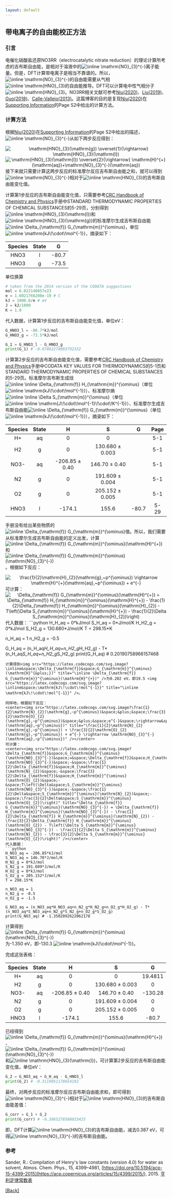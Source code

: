 ```yaml
---
layout: default
---
```


## 带电离子的自由能校正方法

### 引言
电催化硝酸盐还原NO3RR（electrocatalytic nitrate reduction）的理论计算所考虑的吉布斯自由能，是相对于溶液中的<img src="https://latex.codecogs.com/svg.image?\inline&space;\mathrm{NO}_{3}^{-}" title="\inline \mathrm{NO}_{3}^{-}" />离子能量。但是，DFT计算带电离子是相当不靠谱的。所以，<img src="https://latex.codecogs.com/svg.image?\inline&space;\mathrm{NO}_{3}^{-}" title="\inline \mathrm{NO}_{3}^{-}" />的自由能需要从气相<img src="https://latex.codecogs.com/svg.image?\inline&space;\mathrm{HNO}_{3}" title="\inline \mathrm{HNO}_{3}" />的自由能推导。DFT可以计算电中性气相分子<img src="https://latex.codecogs.com/svg.image?\inline&space;\mathrm{HNO}_{3}" title="\inline \mathrm{HNO}_{3}" />。NO3RR相关文献可参考[Niu(2020)](<https://doi.org/10.1002/adfm.202008533>)、[Liu(2019)](<https://doi.org/10.1021/acscatal.9b02179>)、[Guo(2018)](<https://doi.org/10.1021/acscatal.7b01371>)、[Calle-Vallejo(2013)](<https://doi.org/10.1039/C2CP44620K>)。这篇博客的目的是复现[Niu(2020)](<https://doi.org/10.1002/adfm.202008533>)在[Supporting Information](<https://onlinelibrary.wiley.com/action/downloadSupplement?doi=10.1002%2Fadfm.202008533&file=adfm202008533-sup-0001-SuppMat.pdf>)的Page S2中给出的计算方法。

### 计算方法
根据[Niu(2020)](<https://doi.org/10.1002/adfm.202008533>)在[Supporting Information](<https://onlinelibrary.wiley.com/action/downloadSupplement?doi=10.1002%2Fadfm.202008533&file=adfm202008533-sup-0001-SuppMat.pdf>)的Page S2中给出的描述，<img src="https://latex.codecogs.com/svg.image?\inline&space;\mathrm{NO}_{3}^{-}" title="\inline \mathrm{NO}_{3}^{-}" />从如下两步反应得到：
<center><img src="https://latex.codecogs.com/svg.image?\mathrm{HNO}_{3}(\mathrm{g})&space;\overset{1}{\rightarrow}&space;\mathrm{HNO}_{3}(\mathrm{l})&space;" title="\mathrm{HNO}_{3}(\mathrm{g}) \overset{1}{\rightarrow} \mathrm{HNO}_{3}(\mathrm{l}) " /></center>
<center><img src="https://latex.codecogs.com/svg.image?\mathrm{HNO}_{3}(\mathrm{l})&space;\overset{2}{\rightarrow}&space;\mathrm{H}^{&plus;}(\mathrm{aq})&plus;\mathrm{NO}_{3}^{-}(\mathrm{aq})" title="\mathrm{HNO}_{3}(\mathrm{l}) \overset{2}{\rightarrow} \mathrm{H}^{+}(\mathrm{aq})+\mathrm{NO}_{3}^{-}(\mathrm{aq})" /></center>
接下来就只需要计算这两步反应的标准摩尔反应吉布斯自由能之和，就可以得到<img src="https://latex.codecogs.com/svg.image?\inline&space;\mathrm{NO}_{3}^{-}" title="\inline \mathrm{NO}_{3}^{-}" />相对于<img src="https://latex.codecogs.com/svg.image?\inline&space;\mathrm{HNO}_{3}" title="\inline \mathrm{HNO}_{3}" />的吉布斯自由能变化值。

计算第1步反应的吉布斯自由能变化值，只需要参考[CRC Handbook of Chemistry and Physics](<https://hbcp.chemnetbase.com/faces/contents/ContentsSearch.xhtml>)手册中STANDARD THERMODYNAMIC PROPERTIES OF CHEMICAL SUBSTANCES的5-29页，分别得到<img src="https://latex.codecogs.com/svg.image?\inline&space;\mathrm{HNO}_{3}(\mathrm{l})" title="\inline \mathrm{HNO}_{3}(\mathrm{l})" />和<img src="https://latex.codecogs.com/svg.image?\inline&space;\mathrm{HNO}_{3}(\mathrm{g})" title="\inline \mathrm{HNO}_{3}(\mathrm{g})" />的标准摩尔生成吉布斯自由能<img src="https://latex.codecogs.com/svg.image?\inline&space;\Delta_{\mathrm{f}}&space;G_{\mathrm{m}}^{\ominus}" title="\inline \Delta_{\mathrm{f}} G_{\mathrm{m}}^{\ominus}" />，单位<img src="https://latex.codecogs.com/svg.image?\inline&space;\mathrm{kJ\!\cdot\!mol^{-1}}" title="\inline \mathrm{kJ\!\cdot\!mol^{-1}}" />，摘录如下：

| Species | State |   G   |
|:-------:|:-----:|:-----:|
|   HNO3  |   l   | -80.7 |
|   HNO3  |   g   | -73.5 |

单位换算
```python
# taken from the 2014 version of the CODATA suggestions
mol = 6.022140857e23
e = 1.6021766208e-19 # C
kJ = 1000.0/e # eV
J = kJ/1000
K = 1.0
```
代入数据，计算第1步反应的吉布斯自由能变化值，单位eV：
```python
G_HNO3_l = -80.7*kJ/mol
G_HNO3_g = -73.5*kJ/mol

G_1 = G_HNO3_l - G_HNO3_g
print(G_1) # -0.07462274093792332
```

计算第2步反应的吉布斯自由能变化值，需要参考[CRC Handbook of Chemistry and Physics](<https://hbcp.chemnetbase.com/faces/contents/ContentsSearch.xhtml>)手册中CODATA KEY VALUES FOR THERMODYNAMICS的5-1页和STANDARD THERMODYNAMIC PROPERTIES OF CHEMICAL SUBSTANCES的5-29页。标准摩尔吉布斯生成焓<img src="https://latex.codecogs.com/svg.image?\inline&space;\inline&space;\Delta_{\mathrm{f}}&space;H_{\mathrm{m}}^{\ominus}" title="\inline \inline \Delta_{\mathrm{f}} H_{\mathrm{m}}^{\ominus}" />（单位<img src="https://latex.codecogs.com/svg.image?\inline&space;\mathrm{kJ\!\cdot\!mol^{-1}}" title="\inline \mathrm{kJ\!\cdot\!mol^{-1}}" />）、标准摩尔熵<img src="https://latex.codecogs.com/svg.image?\inline&space;\inline&space;\Delta&space;S_{\mathrm{m}}^{\ominus}" title="\inline \inline \Delta S_{\mathrm{m}}^{\ominus}" />（单位<img src="https://latex.codecogs.com/svg.image?\inline&space;\inline&space;\mathrm{J\!\cdot\!mol^{-1}\!\cdot\!K^{-1}}" title="\inline \inline \mathrm{J\!\cdot\!mol^{-1}\!\cdot\!K^{-1}}" />）、标准摩尔生成吉布斯自由能<img src="https://latex.codecogs.com/svg.image?\inline&space;\Delta_{\mathrm{f}}&space;G_{\mathrm{m}}^{\ominus}" title="\inline \Delta_{\mathrm{f}} G_{\mathrm{m}}^{\ominus}" />（单位<img src="https://latex.codecogs.com/svg.image?\inline&space;\mathrm{kJ\!\cdot\!mol^{-1}}" title="\inline \mathrm{kJ\!\cdot\!mol^{-1}}" />），摘录如下：

| Species | State |        H       |        S        |   G   | Page |
|:-------:|:-----:|:--------------:|:---------------:|:-----:|:----:|
|    H+   |   aq  |        0       |        0        |       |  5-1 |
|    H2   |   g   |        0       | 130.680 ± 0.003 |       |  5-1 |
|   NO3-  |   aq  | -206.85 ± 0.40 |  146.70 ± 0.40  |       |  5-1 |
|    N2   |   g   |        0       | 191.609 ± 0.004 |       |  5-1 |
|    O2   |   g   |        0       | 205.152 ± 0.005 |       |  5-1 |
|   HNO3  |   l   |     -174.1     |      155.6      | -80.7 | 5-29 |

手册没有给出某些物质的<img src="https://latex.codecogs.com/svg.image?\inline&space;\Delta_{\mathrm{f}}&space;G_{\mathrm{m}}^{\ominus}" title="\inline \Delta_{\mathrm{f}} G_{\mathrm{m}}^{\ominus}" />值。所以，我们需要从标准摩尔生成吉布斯自由能的定义出发，计算<img src="https://latex.codecogs.com/svg.image?\inline&space;\Delta_{\mathrm{f}}&space;G_{\mathrm{m}}^{\ominus}(\mathrm{H}^{&plus;})" title="\inline \Delta_{\mathrm{f}} G_{\mathrm{m}}^{\ominus}(\mathrm{H}^{+})" />和<img src="https://latex.codecogs.com/svg.image?\inline&space;\Delta_{\mathrm{f}}&space;G_{\mathrm{m}}^{\ominus}(\mathrm{NO}_{3}^{-})" title="\inline \Delta_{\mathrm{f}} G_{\mathrm{m}}^{\ominus}(\mathrm{NO}_{3}^{-})" />。根据如下反应：
<center><img src="https://latex.codecogs.com/svg.image?\frac{1}{2}\mathrm{H}_{2}(\mathrm{g},~p^{\ominus})&space;\rightarrow&space;\mathrm{H}^{&plus;}(\mathrm{aq},~p^{\ominus})&space;&plus;&space;e^{-}" title="\frac{1}{2}\mathrm{H}_{2}(\mathrm{g},~p^{\ominus}) \rightarrow \mathrm{H}^{+}(\mathrm{aq},~p^{\ominus}) + e^{-}" /></center>
可计算：
<center><img src="https://latex.codecogs.com/svg.image?\Delta_{\mathrm{f}}&space;G_{\mathrm{m}}^{\ominus}(\mathrm{H}^{&plus;})&space;=&space;\Delta_{\mathrm{f}}&space;H_{\mathrm{m}}^{\ominus}(\mathrm{H}^{&plus;})&space;-&space;\frac{1}{2}\Delta_{\mathrm{f}}&space;H_{\mathrm{m}}^{\ominus}(\mathrm{H}_{2})&space;-&space;T\left(\Delta&space;S_{\mathrm{m}}^{\ominus}(\mathrm{H}^{&plus;})&space;-&space;\frac{1}{2}\Delta&space;S_{\mathrm{m}}^{\ominus}(\mathrm{H}_{2})\right)" title="\Delta_{\mathrm{f}} G_{\mathrm{m}}^{\ominus}(\mathrm{H}^{+}) = \Delta_{\mathrm{f}} H_{\mathrm{m}}^{\ominus}(\mathrm{H}^{+}) - \frac{1}{2}\Delta_{\mathrm{f}} H_{\mathrm{m}}^{\ominus}(\mathrm{H}_{2}) - T\left(\Delta S_{\mathrm{m}}^{\ominus}(\mathrm{H}^{+}) - \frac{1}{2}\Delta S_{\mathrm{m}}^{\ominus}(\mathrm{H}_{2})\right)" /></center>
代入数据：
```python
H_H_aq = 0*kJ/mol
S_H_aq = 0*J/mol/K
H_H2_g = 0*kJ/mol
S_H2_g = 130.680*J/mol/K
T = 298.15*K

n_H_aq = 1
n_H2_g = -0.5

G_H_aq = (n_H_aq*H_H_aq+n_H2_g*H_H2_g) - T*(n_H_aq*S_H_aq+n_H2_g*S_H2_g)
print(G_H_aq) # 0.20190758966157468
```
计算得到<img src="https://latex.codecogs.com/svg.image?\inline&space;\Delta_{\mathrm{f}}&space;G_{\mathrm{m}}^{\ominus}(\mathrm{H}^{&plus;})" title="\inline \Delta_{\mathrm{f}} G_{\mathrm{m}}^{\ominus}(\mathrm{H}^{+})" />为0.202 eV，即19.5 <img src="https://latex.codecogs.com/svg.image?\inline&space;\mathrm{kJ\!\cdot\!mol^{-1}}" title="\inline \mathrm{kJ\!\cdot\!mol^{-1}}" />。

同样地，根据如下反应：
<center><img src="https://latex.codecogs.com/svg.image?\frac{1}{2}\mathrm{N}_{2}(\mathrm{g},~p^{\ominus})&space;&plus;&space;\frac{3}{2}\mathrm{O}_{2}(\mathrm{g},~p^{\ominus})&space;&plus;&space;e^{-}&space;\rightarrow&space;\mathrm{NO}_{3}^{-}(\mathrm{aq},~p^{\ominus})" title="\frac{1}{2}\mathrm{N}_{2}(\mathrm{g},~p^{\ominus}) + \frac{3}{2}\mathrm{O}_{2}(\mathrm{g},~p^{\ominus}) + e^{-} \rightarrow \mathrm{NO}_{3}^{-}(\mathrm{aq},~p^{\ominus})" /></center>
可计算：
<center><img src="https://latex.codecogs.com/svg.image?\Delta_{\mathrm{f}}&space;G_{\mathrm{m}}^{\ominus}(\mathrm{NO}_{3}^{-})&space;=&space;\Delta_{\mathrm{f}}&space;H_{\mathrm{m}}^{\ominus}(\mathrm{NO}_{3}^{-})&space;-&space;\frac{1}{2}\Delta_{\mathrm{f}}&space;H_{\mathrm{m}}^{\ominus}(\mathrm{N}_{2})&space;-&space;\frac{3}{2}\Delta_{\mathrm{f}}&space;H_{\mathrm{m}}^{\ominus}(\mathrm{O}_{2})&space;-&space;T\left(\Delta&space;S_{\mathrm{m}}^{\ominus}(\mathrm{NO}_{3}^{-})&space;-&space;\frac{1}{2}\Delta&space;S_{\mathrm{m}}^{\ominus}(\mathrm{N}_{2})&space;-&space;\frac{3}{2}\Delta&space;S_{\mathrm{m}}^{\ominus}(\mathrm{O}_{2})\right)" title="\Delta_{\mathrm{f}} G_{\mathrm{m}}^{\ominus}(\mathrm{NO}_{3}^{-}) = \Delta_{\mathrm{f}} H_{\mathrm{m}}^{\ominus}(\mathrm{NO}_{3}^{-}) - \frac{1}{2}\Delta_{\mathrm{f}} H_{\mathrm{m}}^{\ominus}(\mathrm{N}_{2}) - \frac{3}{2}\Delta_{\mathrm{f}} H_{\mathrm{m}}^{\ominus}(\mathrm{O}_{2}) - T\left(\Delta S_{\mathrm{m}}^{\ominus}(\mathrm{NO}_{3}^{-}) - \frac{1}{2}\Delta S_{\mathrm{m}}^{\ominus}(\mathrm{N}_{2}) - \frac{3}{2}\Delta S_{\mathrm{m}}^{\ominus}(\mathrm{O}_{2})\right)" /></center>
代入数据：
```python
H_NO3_aq = -206.85*kJ/mol
S_NO3_aq = 146.70*J/mol/K
H_N2_g = 0*kJ/mol
S_N2_g = 191.609*J/mol/K
H_O2_g = 0*kJ/mol
S_O2_g = 205.152*J/mol/K
T = 298.15*K

n_NO3_aq = 1
n_N2_g = -0.5
n_O2_g = -1.5

G_NO3_aq = (n_NO3_aq*H_NO3_aq+n_N2_g*H_N2_g+n_O2_g*H_O2_g) - T*(n_NO3_aq*S_NO3_aq+n_N2_g*S_N2_g+n_O2_g*S_O2_g)
print(G_NO3_aq) # -1.3502092622062178
```
计算得到<img src="https://latex.codecogs.com/svg.image?\inline&space;\Delta_{\mathrm{f}}&space;G_{\mathrm{m}}^{\ominus}(\mathrm{NO}_{3}^{-})" title="\inline \Delta_{\mathrm{f}} G_{\mathrm{m}}^{\ominus}(\mathrm{NO}_{3}^{-})" />为-1.350 eV，即-130.3 <img src="https://latex.codecogs.com/svg.image?\inline&space;\mathrm{kJ\!\cdot\!mol^{-1}}" title="\inline \mathrm{kJ\!\cdot\!mol^{-1}}" />。

完成这张表格：

| Species | State |        H       |        S        |    G    |
|:-------:|:-----:|:--------------:|:---------------:|:-------:|
|    H+   |   aq  |        0       |        0        | 19.4811 |
|    H2   |   g   |        0       | 130.680 ± 0.003 |    0    |
|   NO3-  |   aq  | -206.85 ± 0.40 |  146.70 ± 0.40  | -130.28 |
|    N2   |   g   |        0       | 191.609 ± 0.004 |    0    |
|    O2   |   g   |        0       | 205.152 ± 0.005 |    0    |
|   HNO3  |   l   |     -174.1     |      155.6      |  -80.7  |

已经得到<img src="https://latex.codecogs.com/svg.image?\inline&space;\Delta_{\mathrm{f}}&space;G_{\mathrm{m}}^{\ominus}(\mathrm{H}^{&plus;})" title="\inline \Delta_{\mathrm{f}} G_{\mathrm{m}}^{\ominus}(\mathrm{H}^{+})" />、<img src="https://latex.codecogs.com/svg.image?\inline&space;\Delta_{\mathrm{f}}&space;G_{\mathrm{m}}^{\ominus}(\mathrm{NO}_{3}^{-})" title="\inline \Delta_{\mathrm{f}} G_{\mathrm{m}}^{\ominus}(\mathrm{NO}_{3}^{-})" />和<img src="https://latex.codecogs.com/svg.image?\inline&space;\mathrm{HNO}_{3}(\mathrm{l})" title="\inline \mathrm{HNO}_{3}(\mathrm{l})" />，可计算第2步反应的吉布斯自由能变化值，单位eV：
```python
G_2 = G_NO3_aq + G_H_aq - G_HNO3_l
print(G_2) # -0.3119051178654192
```

最终，对两步反应的标准摩尔反应吉布斯自由能求和，即可得到<img src="https://latex.codecogs.com/svg.image?\inline&space;\mathrm{NO}_{3}^{-}" title="\inline \mathrm{NO}_{3}^{-}" />相对于<img src="https://latex.codecogs.com/svg.image?\inline&space;\mathrm{HNO}_{3}" title="\inline \mathrm{HNO}_{3}" />的吉布斯自由能差值：
```python
G_corr = G_1 + G_2
print(G_corr) # -0.3865278588033425
```
即，DFT计算<img src="https://latex.codecogs.com/svg.image?\inline&space;\mathrm{HNO}_{3}" title="\inline \mathrm{HNO}_{3}" />的吉布斯自由能，减去0.387 eV，可得<img src="https://latex.codecogs.com/svg.image?\inline&space;\mathrm{NO}_{3}^{-}" title="\inline \mathrm{NO}_{3}^{-}" />的吉布斯自由能。

### 参考
Sander, R.: Compilation of Henry's law constants (version 4.0) for water as solvent, Atmos. Chem. Phys., 15, 4399–4981, [https://doi.org/10.5194/acp-15-4399-2015](<https://acp.copernicus.org/articles/15/4399/2015/>), 2015.
[亨利定律常数表](<https://max.book118.com/html/2017/0528/109971917.shtm>)

[[Back]](../)
